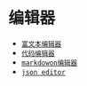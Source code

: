 
# 编辑器

* [` 富文本编辑器 `](https://github.com/lvzhenbang/article/blob/master/editor/richtext-editor.md)
* [` 代码编辑器 `](https://github.com/lvzhenbang/article/blob/master/editor/code-editor.md)
* [` markdowon编辑器 `](https://github.com/lvzhenbang/article/blob/master/editor/markdown-editor.md)
* [` json editor `](https://github.com/lvzhenbang/article/blob/master/editor/json-editor.md)
